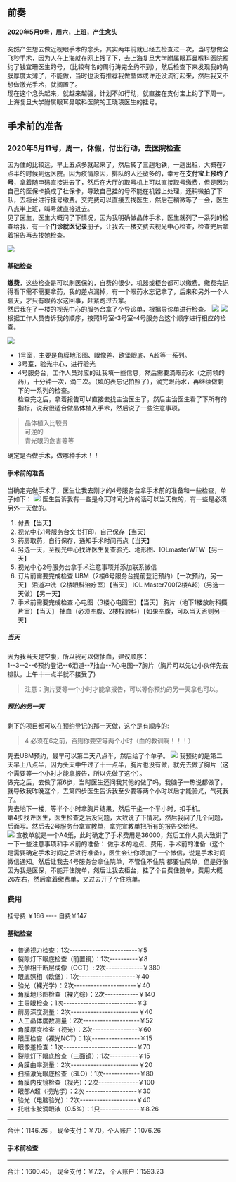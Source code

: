 ## 前奏

#### 2020年5月9号，周六，上班，产生念头
突然产生想去做近视眼手术的念头，其实两年前就已经去检查过一次，当时想做全飞秒手术，因为人在上海就在网上搜了下，去上海复旦大学附属眼耳鼻喉科医院预约了钱宜珊医生的号，（比较有名的周行涛完全约不到），然后检查下来发现我的角膜厚度太薄了，不能做，当时也没有推荐我做晶体或许还没流行起来，然后我又不想做激光手术，就搁置了。  
现在这个念头起来，就越来越强，计划不如行动，就直接在支付宝上约了下周一，上海复旦大学附属眼耳鼻喉科医院的王晓瑛医生的挂号。
##  手术前的准备
### 2020年5月11号，周一，休假，付出行动，去医院检查
因为住的比较远，早上五点多就起来了，然后转了三趟地铁，一趟出租，大概在7点半的时候到达医院。因为疫情原因，排队的人还蛮多的，幸亏在**支付宝上预约了号**，拿着随申码直接进去了，然后在大厅的取号机上可以直接取号缴费，但是因为自己的医保卡换成了社保卡，导致自己挂的号不能在机器上处理，还稍微拍了下队，去柜台进行挂号缴费。交完费可以直接去找医生，然后在稍微等了一会，医生八点半上班，叫号就直接进去。  
见了医生，医生大概问了下情况，因为我明确做晶体手术，医生就列了一系列的检查给我，有一个**门诊就医记录**册子，让我去一楼交费去视光中心检查，检查完后拿着报告再去找她检查。

![](https://user-gold-cdn.xitu.io/2020/5/12/172085d2f74b2679?w=1080&h=790&f=png&s=1107713)
#### 基础检查
**缴费**，这些检查是可以刷医保的，自费的很少，机器或柜台都可以缴费。缴费完记得看下需不需要拿药，我的差点漏掉，有一个眼药水忘记拿了，后来和另外一个人聊天，才只有眼药水这回事，赶紧跑过去拿。  
然后我在了一楼的视光中心的服务台拿了个导诊单，根据导诊单进行检查。
![](https://user-gold-cdn.xitu.io/2020/5/12/17208c4357513710?w=487&h=740&f=png&s=707023)
![](https://user-gold-cdn.xitu.io/2020/5/12/17208c4dcc41281d?w=551&h=624&f=png&s=640796)
根据工作人员告诉我的顺序，按照1号室-3号室-4号服务台这个顺序进行相应的检查。  

![](https://user-gold-cdn.xitu.io/2020/5/12/17208c6af982bf0b?w=330&h=625&f=png&s=506966)
* 1号室，主要是角膜地形图、眼像差、欧堡眼底、A超等一系列。
* 3号室，验光中心，进行验光
* 4号服务台，工作人员对应的让我填一些信息，然后需要滴眼药水（之前领的药），十分钟一次，滴三次。（填的表忘记拍照了），滴完眼药水，再继续做剩下的一系列的检查。  
检查完之后，拿着报告可以直接去找主治医生了，然后主治医生看了下所有的指标，说我很适合做晶体植入手术，然后说了一些注意事项。
> 晶体植入比较贵  
> 可逆的  
> 青光眼的危害等等

确定是否做手术，做哪种手术！！

#### 手术前的准备

当确定完做手术了，医生让我去刚才的4号服务台拿手术前的准备和一些检查，单子如下：
![](https://user-gold-cdn.xitu.io/2020/5/12/17208720144e3cca?w=1135&h=660&f=png&s=628753)
医生告诉我有一些是今天时间允许的话可以当天做的，有一些是必须另外一天做的。
1. 付费【当天】
2. 视光中心1号服务台文书打印，自己保存【当天】
3. 药房取药，自行保存，通知手术时间再点【当天】
4. 另选一天，至视光中心找许医生复查验光、地形图、IOLmasterWTW【另一天】
5. 视光中心2号服务台拿手术注意事项并添加联系微信
6. 订片前需要完成检查
  UBM（2楼6号服务台提前登记预约）【一次预约，另一天】
  泪道冲洗（2楼眼科治疗室）【当天】
  IOL Master700(2楼A超)（另选一天做）【另一天】
7. 手术前需要完成检查
  心电图（3楼心电图室）【当天】
  胸片（地下1楼放射科摄片室）【当天】
  抽血（必须空腹、2楼校验科）【如果空腹，可以当天否则另一天】  
##### 当天
因为我当天是空腹，所以我可以做抽血，建议顺序：  
1--3--2--6预约登记--6泪道--7抽血--7心电图--7胸片（胸片可以先让小伙伴先去排队，上午十一点半就不接受了) 
> 注意：胸片要等一个小时才能拿报告，可以等你预约的另一天拿也可以。
##### 预约的另一天
剩下的项目都可以在预约登记的那一天做，这个是有顺序的:
> 4 必须在6之前，否则你要空等两个小时（血的教训啊！！！）  

先去UBM预约，最早可以第二天八点半，然后给了个单子。
![](https://user-gold-cdn.xitu.io/2020/5/12/17208c846bc6a400?w=630&h=833&f=png&s=1087041)
我预约的是第二天早上八点半，因为头天中午过了十一点半，胸片也没有做，就先去做了胸片（这个需要等一个小时才能拿报告，所以先做了这个）。  
做完之后，去做了第6步，当时医生还问我其他的做了吗，我脑子一热说都做了，就导致我昨晚这个，去第四步医生告诉我至少要等两个小时以后才能验光，气死我了。  
先去地下一楼，等半个小时拿胸片结果，然后干坐一个半小时，扣手机。  
第4步找许医生，医生检查之后没问题，大致说了下情况，然后我问了几个问题，后面写。然后去2号服务台拿宣教单，拿完宣教单把所有的报告交给他。  
![](https://user-gold-cdn.xitu.io/2020/5/12/172088c8fde78bec?w=1080&h=1440&f=png&s=1595097)
宣教单就是一个A4纸，此时确定了手术费用是36000，然后工作人员大致讲了一下一些注意事项和手术前的准备：
做手术的地点、费用，手术前的准备（这个是需要确定手术时间之后进行准备），医生会让你添加了一个微信，说是手术时间微信通知。然后让我去4号服务台拿住院单，不管住不住院 都要住院单，但是好像因为我是医保，不能开住院单，然后让我去柜台，挂了个自费住院单，费用大概26左右，然后拿着缴费单，又过去开了个住院单。


### 费用
挂号费 ￥166 ---- 自费￥147
#### 基础检查
* 普通视力检查：1次------------------------￥5
* 裂隙灯下眼底检查（前置镜）：1次----------￥8
* 光学相干断层成像（OCT）: 2次-------------￥380
* 眼底照相（欧堡）：1次--------------------￥40
* 验光（裸光学）：2次----------------------￥40
* 角膜地形图检查（裸光综）：2次------------￥140
* 主导眼检查：1次--------------------------￥3
* 前房深度测量：2次------------------------￥40
* 人工晶体度数测量：2次--------------------￥52
* 角膜厚度检查（视光）：2次----------------￥60
* 眼压检查（裸光NCT）：1次-----------------￥15
* 眼像差检查：1次--------------------------￥70
* 裂隙灯下眼底检查（三面镜）：1次----------￥15
* 角膜曲率测量：2次------------------------￥20
* 扫描激光眼底检查（SLO）：1次-------------￥80
* 角膜内皮镜检查（视光）：2次--------------￥100
* 眼部A超（视光学）：2次 ------------------￥30
* 验光（电脑验光）：2次--------------------￥40
* 托吡卡胺滴眼液（0.5%）：1只--------------￥8.26
----
合计：1146.26 ， 现金支付：￥70，个人账户：1076.26

#### 手术前检查

----
合计：1600.45，  现金支付：￥7.2， 个人账户：1593.23
